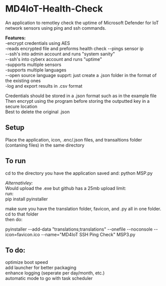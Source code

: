 # MD4IoT-Health-Check  
An application to remotley check the uptime of Microsoft Defender for IoT network sensors using ping and ssh commands.   
  
**Features:**  
-encrypt credentials using AES  
-reads encrypted file and preforms health check 
--pings sensor ip  
--ssh's into admin account and runs "system sanity"  
--ssh's into cyberx account and runs "uptime"  
-supports multiple sensors  
-supports multiple languages  
--open source language supprt: just create a .json folder in the format of the existing ones  
-log and export results in .csv format  
  
Credentials should be stored in a .json format such as in the example file  
Then encrypt using the program before storing the outputted key in a secure location  
Best to delete the original .json  
  
## Setup
Place the application, icon, .enc/.json files, and transaltions folder (contaning files) in the same directory  
  
## To run  
cd to the directory you have the application saved and:
python MSP.py

*Alternativley:*  
Would upload the .exe but github has a 25mb upload limit:  
run:  
  pip install pyinstaller  
  
make sure you have the translation folder, favicon, and .py all in one folder. cd to that folder  
then do:  
  
  pyinstaller --add-data "translations;translations" --onefile --noconsole --icon=favicon.ico --name="MD4IoT SSH Ping Check" MSP3.py  


## To do:
optimize boot speed  
add launcher for better packaging  
enhance logging (seperate per day/month, etc.)  
automatic mode to go with task scheduler  
